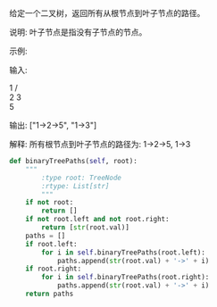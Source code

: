 给定一个二叉树，返回所有从根节点到叶子节点的路径。

说明: 叶子节点是指没有子节点的节点。

示例:

输入:

   1
 /   \
2     3
 \
  5

输出: ["1->2->5", "1->3"]

解释: 所有根节点到叶子节点的路径为: 1->2->5, 1->3

```python
def binaryTreePaths(self, root):
    """
        :type root: TreeNode
        :rtype: List[str]
        """
    if not root:
        return []
    if not root.left and not root.right:
        return [str(root.val)]
    paths = []
    if root.left:
        for i in self.binaryTreePaths(root.left):
            paths.append(str(root.val) + '->' + i)
    if root.right:
        for i in self.binaryTreePaths(root.right):
            paths.append(str(root.val) + '->' + i)
    return paths  
```

